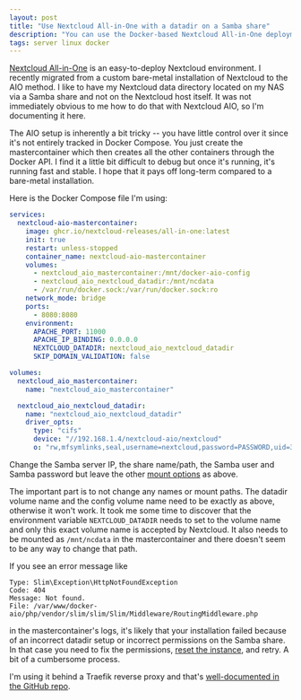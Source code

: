 ```yaml
---
layout: post
title: "Use Nextcloud All-in-One with a datadir on a Samba share"
description: "You can use the Docker-based Nextcloud All-in-One deployment while having the datadir located on an external Samba share."
tags: server linux docker
---
```


[Nextcloud All-in-One](https://github.com/nextcloud/all-in-one) is an easy-to-deploy Nextcloud environment. I recently migrated from a custom bare-metal installation of Nextcloud to the AIO method. I like to have my Nextcloud data directory located on my NAS via a Samba share and not on the Nextcloud host itself. It was not immediately obvious to me how to do that with Nextcloud AIO, so I'm documenting it here.

The AIO setup is inherently a bit tricky -- you have little control over it since it's not entirely tracked in Docker Compose. You just create the mastercontainer which then creates all the other containers through the Docker API. I find it a little bit difficult to debug but once it's running, it's running fast and stable. I hope that it pays off long-term compared to a bare-metal installation.

Here is the Docker Compose file I'm using:

```yaml
services:
  nextcloud-aio-mastercontainer:
    image: ghcr.io/nextcloud-releases/all-in-one:latest
    init: true
    restart: unless-stopped
    container_name: nextcloud-aio-mastercontainer
    volumes:
      - nextcloud_aio_mastercontainer:/mnt/docker-aio-config
      - nextcloud_aio_nextcloud_datadir:/mnt/ncdata
      - /var/run/docker.sock:/var/run/docker.sock:ro
    network_mode: bridge
    ports:
      - 8080:8080
    environment:
      APACHE_PORT: 11000
      APACHE_IP_BINDING: 0.0.0.0
      NEXTCLOUD_DATADIR: nextcloud_aio_nextcloud_datadir
      SKIP_DOMAIN_VALIDATION: false

volumes:
  nextcloud_aio_mastercontainer:
    name: "nextcloud_aio_mastercontainer"

  nextcloud_aio_nextcloud_datadir:
    name: "nextcloud_aio_nextcloud_datadir"
    driver_opts:
      type: "cifs"
      device: "//192.168.1.4/nextcloud-aio/nextcloud"
      o: "rw,mfsymlinks,seal,username=nextcloud,password=PASSWORD,uid=33,gid=0,file_mode=0770,dir_mode=0770"
```

Change the Samba server IP, the share name/path, the Samba user and Samba password but leave the other [mount options](https://github.com/nextcloud/all-in-one?tab=readme-ov-file#can-i-use-a-cifssmb-share-as-nextclouds-datadir) as above.

The important part is to not change any names or mount paths. The datadir volume name and the config volume name need to be exactly as above, otherwise it won't work. It took me some time to discover that the environment variable `NEXTCLOUD_DATADIR` needs to set to the volume name and only this exact volume name is accepted by Nextcloud. It also needs to be mounted as `/mnt/ncdata` in the mastercontainer and there doesn't seem to be any way to change that path.

If you see an error message like

```
Type: Slim\Exception\HttpNotFoundException
Code: 404
Message: Not found.
File: /var/www/docker-aio/php/vendor/slim/slim/Slim/Middleware/RoutingMiddleware.php
```

in the mastercontainer's logs, it's likely that your installation failed because of an incorrect datadir setup or incorrect permissions on the Samba share. In that case you need to fix the permissions, [reset the instance](https://github.com/nextcloud/all-in-one#how-to-properly-reset-the-instance), and retry. A bit of a cumbersome process.

I'm using it behind a Traefik reverse proxy and that's [well-documented in the GitHub repo](https://github.com/nextcloud/all-in-one/blob/main/reverse-proxy.md#traefik-2).
